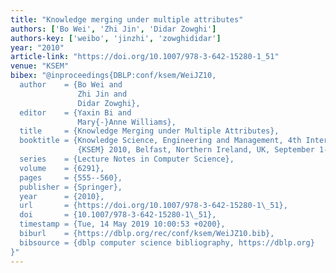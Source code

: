```yaml
---
title: "Knowledge merging under multiple attributes"
authors: ['Bo Wei', 'Zhi Jin', 'Didar Zowghi']
authors-key: ['weibo', 'jinzhi', 'zowghididar']
year: "2010"
article-link: "https://doi.org/10.1007/978-3-642-15280-1_51"
venue: "KSEM"
bibex: "@inproceedings{DBLP:conf/ksem/WeiJZ10,
  author    = {Bo Wei and
               Zhi Jin and
               Didar Zowghi},
  editor    = {Yaxin Bi and
               Mary{-}Anne Williams},
  title     = {Knowledge Merging under Multiple Attributes},
  booktitle = {Knowledge Science, Engineering and Management, 4th International Conference,
               {KSEM} 2010, Belfast, Northern Ireland, UK, September 1-3, 2010. Proceedings},
  series    = {Lecture Notes in Computer Science},
  volume    = {6291},
  pages     = {555--560},
  publisher = {Springer},
  year      = {2010},
  url       = {https://doi.org/10.1007/978-3-642-15280-1\_51},
  doi       = {10.1007/978-3-642-15280-1\_51},
  timestamp = {Tue, 14 May 2019 10:00:53 +0200},
  biburl    = {https://dblp.org/rec/conf/ksem/WeiJZ10.bib},
  bibsource = {dblp computer science bibliography, https://dblp.org}
}"
---
```

